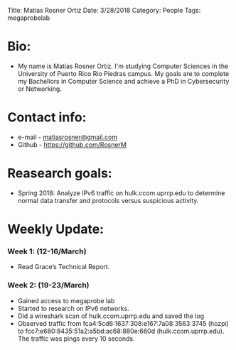 Title: Matias Rosner Ortiz
Date: 3/28/2018
Category: People
Tags: megaprobelab

# Bio: 
   - My name is Matias Rosner Ortiz. I'm studying Computer Sciences in the University of Puerto Rico Rio Piedras campus. My goals are to complete my Bachellors in Computer Science and achieve a PhD in Cybersecurity or Networking.
    
# Contact info:

   - e-mail - <matiasrosner@gmail.com>
   - Github - <https://github.com/RosnerM>
  
# Reasearch goals:

   - Spring 2018: Analyze IPv6 traffic on hulk.ccom.uprrp.edu to determine normal data transfer and protocols versus suspicious activity.
  

  
  
# Weekly Update:

### Week 1: (12-16/March)
- Read Grace’s Technical Report.

### Week 2: (19-23/March)
- Gained access to megaprobe lab
- Started to research on IPv6 networks.
- Did a wireshark scan of hulk.ccom.uprrp.edu and saved the log   
- Observed traffic from fca4:5cd6:1637:308:e167:7a08:3563:3745 (hozpi) to fcc7:e680:8435:51a2:a5bd:ac68:880e:660d (hulk.ccom.uprrp.edu). The traffic was pings every 10 seconds.
